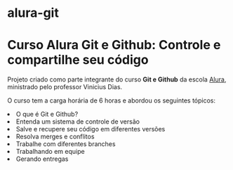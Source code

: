 # alura-git
<h1>Curso Alura Git e Github: Controle e compartilhe seu código</h1>
<p>Projeto criado como parte integrante do curso <b>Git e Github</b> da escola <a href="https://www.alura.com.br/">Alura</a>, ministrado pelo professor Vinicius Dias.</p>
<p>O curso tem a carga horária de 6 horas e abordou os seguintes tópicos:</p>

<li>O que é Git e Github?</li>
<li>Entenda um sistema de controle de versão</li>
<li>Salve e recupere seu código em diferentes versões</li>
<li>Resolva merges e conflitos</li>
<li>Trabalhe com diferentes branches</li>
<li>Trabalhando em equipe</li>
<li>Gerando entregas</li>

